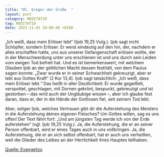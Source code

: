 ```yaml
---
title: "Hl. Gregor der Große  "
layout: post
category: MEDITATIO
tag: MEDITATIO
date: 2023-11-02 10:00:00 +0100
---
```

„Ich weiß, dass mein Erlöser lebt“ (Ijob 19,25 Vulg.). Ijob sagt nicht Schöpfer, sondern Erlöser: Er weist eindeutig auf den hin, der, nachdem er alles erschaffen hatte, uns aus unserer Gefangenschaft erlösen wollte, der in der Menschwerdung unter uns erschienen ist und uns durch sein Leiden vom ewigen Tod befreit hat.<!--more--> Und es ist bemerkenswert, mit welchem Glauben Ijob an der göttlichen Macht dessen festhält, von dem Paulus sagen konnte: „Zwar wurde er in seiner Schwachheit gekreuzigt, aber er lebt aus Gottes Kraft“ (2 Kor 13,4). Ijob sagt tatsächlich: „Ich weiß, dass mein Erlöser lebt.“ Das heißt in aller Deutlichkeit: Er wurde gegeißelt, verspottet, geschlagen, mit Dornen gekrönt, bespuckt, gekreuzigt und ist gestorben – das wird auch der Ungläubige wissen –, aber ich glaube fest daran, dass er, der in die Hände der Gottlosen fiel, seit seinem Tod lebt.

Aber, seliger Ijob, welches Vertrauen gibt dir die Auferstehung des Meisters in die Auferstehung deines eigenen Fleisches? Um Gottes willen, sag es uns offen! Der Text fährt fort: „Und am jüngsten Tag werde ich von der Erde auferstehen“ (vgl. Ijob 19,25 Vulg.). Ja, die Auferstehung, die er an seiner Person offenbart, wird er eines Tages auch in uns vollbringen. Ja, die Auferstehung, die er an sich selbst offenbart, hat er auch uns verheißen, weil die Glieder des Leibes an der Herrlichkeit ihres Hauptes teilhaben.


[Quelle: Evangelizo](https://evangeliumtagfuertag.org/DE/gospel)